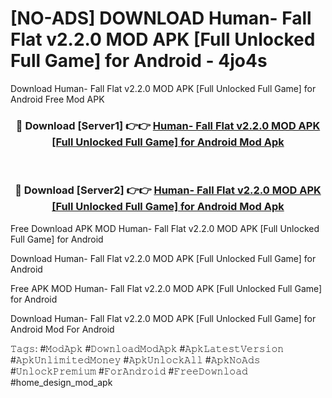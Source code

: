 # [NO-ADS] DOWNLOAD Human- Fall Flat v2.2.0 MOD APK [Full Unlocked Full Game] for Android - 4jo4s
Download Human- Fall Flat v2.2.0 MOD APK [Full Unlocked Full Game] for Android Free Mod APK

<div align="center">
<h3>🔴 Download [Server1] 👉👉 <a href="https://apk-comot.site?title=Human-_Fall_Flat_v2.2.0_MOD_APK_[Full_Unlocked_Full_Game]_for_Android">Human- Fall Flat v2.2.0 MOD APK [Full Unlocked Full Game] for Android Mod Apk</a></h3><br>

<h3>🔴 Download [Server2] 👉👉 <a href="https://apk-comot.site?title=Human-_Fall_Flat_v2.2.0_MOD_APK_[Full_Unlocked_Full_Game]_for_Android">Human- Fall Flat v2.2.0 MOD APK [Full Unlocked Full Game] for Android Mod Apk</a></h3>
</div>


Free Download APK MOD Human- Fall Flat v2.2.0 MOD APK [Full Unlocked Full Game] for Android

Download Human- Fall Flat v2.2.0 MOD APK [Full Unlocked Full Game] for Android 

Free APK MOD Human- Fall Flat v2.2.0 MOD APK [Full Unlocked Full Game] for Android 

Download Human- Fall Flat v2.2.0 MOD APK [Full Unlocked Full Game] for Android Mod For Android

𝚃𝚊𝚐𝚜: #𝙼𝚘𝚍𝙰𝚙𝚔 #𝙳𝚘𝚠𝚗𝚕𝚘𝚊𝚍𝙼𝚘𝚍𝙰𝚙𝚔 #𝙰𝚙𝚔𝙻𝚊𝚝𝚎𝚜𝚝𝚅𝚎𝚛𝚜𝚒𝚘𝚗 #𝙰𝚙𝚔𝚄𝚗𝚕𝚒𝚖𝚒𝚝𝚎𝚍𝙼𝚘𝚗𝚎𝚢 #𝙰𝚙𝚔𝚄𝚗𝚕𝚘𝚌𝚔𝙰𝚕𝚕 #𝙰𝚙𝚔𝙽𝚘𝙰𝚍𝚜 #𝚄𝚗𝚕𝚘𝚌𝚔𝙿𝚛𝚎𝚖𝚒𝚞𝚖 #𝙵𝚘𝚛𝙰𝚗𝚍𝚛𝚘𝚒𝚍 #𝙵𝚛𝚎𝚎𝙳𝚘𝚠𝚗𝚕𝚘𝚊𝚍 #home_design_mod_apk
